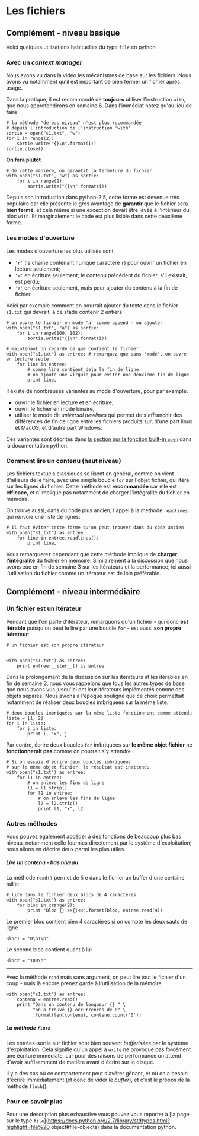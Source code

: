 
# Les fichiers

## Complément - niveau basique

Voici quelques utilisations habituelles du type `file` en python

### Avec un *context manager*

Nous avons vu dans la vidéo les mécanismes de base sur les fichiers. Nous avons
vu notamment qu'il est important de bien fermer un fichier après usage.

Dans la pratique, il est recommandé de **toujours** utiliser l'instruction
`with`, que nous approfondirons en semaine 6. Dans l'immédiat notez qu'au lieu
de faire


    # la méthode "de bas niveau" n'est plus recommandée 
    # depuis l'introduction de l'instruction 'with'
    sortie = open("s1.txt", "w")
    for i in range(2):
        sortie.write("{}\n".format(i))
    sortie.close()

**On fera plutôt**


    # de cette manière, on garantit la fermeture du fichier
    with open("s1.txt", "w") as sortie:
        for i in range(2):
            sortie.write("{}\n".format(i))

Depuis son introduction dans python-2.5, cette forme est devenue très populaire
car elle présente le gros avantage de **garantir** que le fichier sera **bien
fermé**, et cela même si une exception devait être levée à l'intérieur du bloc
`with`. Et marginalement le code est plus lisible dans cette deuxième forme.

### Les modes d'ouverture

Les modes d'ouverture les plus utilisés sont
 * `'r'` (la chaîne contenant l'unique caractère `r`) pour ouvrir un fichier en
lecture seulement;
 * `'w'` en écriture seulement; le contenu précédent du fichier, s'il existait,
est perdu;
 * `'a'` en écriture seulement, mais pour ajouter du contenu à la fin de
fichier.


Voici par exemple comment on pourrait ajouter du texte dans le fichier `s1.txt`
qui devrait, à ce stade contenir 2 entiers


    # on ouvre le fichier en mode 'a' comme append - ou ajouter
    with open("s1.txt", "a") as sortie:
        for i in range(100, 102):
            sortie.write("{}\n".format(i))
    
    # maintenant on regarde ce que contient le fichier
    with open("s1.txt") as entree: # remarquez que sans 'mode', on ouvre en lecture seule
        for line in entree:
            # comme line contient deja la fin de ligne
            # on ajoute une virgule pour eviter une deuxieme fin de ligne
            print line,               

Il existe de nombreuses variantes au mode d'ouverture, pour par exemple:
 * ouvrir le fichier en lecture et en écriture,
 * ouvrir le fichier en mode binaire,
 * utiliser le mode dit *universal newlines* qui permet de s'affranchir des
différences de fin de ligne entre les fichiers produits sur, d'une part linux et
MacOS, et d'autre part Windows.

Ces variantes sont décrites dans [la section sur la fonction built-in
`open`](https://docs.python.org/2/library/functions.html#open) dans la
documentation python.

### Comment lire un contenu (haut niveau)

Les fichiers textuels classiques se lisent en général, comme on vient d'ailleurs
de le faire, avec une simple boucle `for` sur l'objet fichier, qui itère sur les
lignes du fichier. Cette méthode est **recommandée** car elle est **efficace**,
et n'implique pas notamment de charger l'intégralité du fichier en mémoire.

On trouve aussi, dans du code plus ancien, l'appel à la méthode `readlines` qui
renvoie une liste de lignes:


    # il faut éviter cette forme qu'on peut trouver dans du code ancien
    with open("s1.txt") as entree:
        for line in entree.readlines():
            print line,

Vous remarquerez cependant que cette méthode implique de **charger
l'intégralité** du fichier en mémoire. Similairement à la discussion que nous
avons eue en fin de semaine 3 sur les itérateurs et la performance, ici aussi
l'utilisation du fichier comme un itérateur est de loin préférable.

## Complément - niveau intermédiaire

### Un fichier est un itérateur

Pendant que l'on parle d'itérateur, remarquons qu'un fichier - qui donc **est
itérable** puisqu'on peut le lire par une boucle `for` - est aussi **son propre
itérateur**:


    # un fichier est son propre itérateur


    with open("s1.txt") as entree:
        print entree.__iter__() is entree

Dans le prolongement de la discussion sur les itérateurs et les itérables en fin
de semaine 3, nous vous rappelons que tous les autres types de base que nous
avons vus jusqu'ici ont leur itérateurs implémentés comme des objets séparés.
Nous avions à l'époque souligné que ce choix permettait notamment de réaliser
deux boucles imbriquées sur la même liste.


    # deux boucles imbriquées sur la même liste fonctionnent comme attendu
    liste = [1, 2]
    for i in liste:
        for j in liste:
            print i, "x", j

Par contre, écrire deux boucles `for` imbriquées sur **le même objet fichier**
ne **fonctionnerait pas** comme on pourrait s'y attendre :


    # Si on essaie d'écrire deux boucles imbriquées
    # sur le même objet fichier, le résultat est inattendu
    with open("s1.txt") as entree:
        for l1 in entree:
            # on enleve les fins de ligne
            l1 = l1.strip()
            for l2 in entree:
                # on enleve les fins de ligne
                l2 = l2.strip()
                print l1, "x", l2

### Autres méthodes

Vous pouvez également accéder à des fonctions de beaucoup plus bas niveau,
notamment celle fournies directement par le système d'exploitation; nous allons
en décrire deux parmi les plus utiles.

##### Lire un contenu - bas niveau

La méthode `read()` permet de lire dans le fichier un buffer d'une certaine
taille:


    # lire dans le fichier deux blocs de 4 caractères
    with open("s1.txt") as entree:
        for bloc in xrange(2):
            print "Bloc {} >>{}<<".format(bloc, entree.read(4))


Le premier bloc contient bien 4 caractères si on compte les deux sauts de ligne

    Bloc1 = "0\n1\n"

Le second bloc contient quant à lui

    Bloc2 = "100\n"

*****

Avec la méthode `read` mais sans argument, on peut lire tout le fichier d'un
coup - mais là encore prenez garde à l'utilisation de la mémoire


    with open("s1.txt") as entree:
        contenu = entree.read()
        print "Dans un contenu de longueur {} " \
              "on a trouvé {} occurrences de 0" \
              .format(len(contenu), contenu.count('0'))

##### La méthode `flush`

Les entrées-sortie sur fichier sont bien souvent *bufferisées* par le système
d'exploitation. Cela signifie qu'un appel à `write` ne provoque pas forcément
une écriture immédiate, car pour des raisons de performance on attend d'avoir
suffisamment de matière avant d'écrire sur le disque.

Il y a des cas où ce comportement peut s'avérer gênant, et où on a besoin
d'écrire immédiatement (et donc de vider le *buffer*), et c'est le propos de la
méthode `flush`().

### Pour en savoir plus

Pour une description plus exhaustive vous pouvez vous reporter à [la page sur le
type `file`](https://docs.python.org/2.7/library/stdtypes.html?highlight=file%20
object#file-objects) dans la documentation python.
